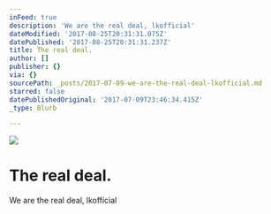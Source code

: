 ```yaml
---
inFeed: true
description: 'We are the real deal, lkofficial'
dateModified: '2017-08-25T20:31:31.075Z'
datePublished: '2017-08-25T20:31:31.237Z'
title: The real deal.
author: []
publisher: {}
via: {}
sourcePath: _posts/2017-07-09-we-are-the-real-deal-lkofficial.md
starred: false
datePublishedOriginal: '2017-07-09T23:46:34.415Z'
_type: Blurb

---
```

![](https://the-grid-user-content.s3-us-west-2.amazonaws.com/d9874e94-27ce-4345-8872-a83159619d28.png)

# The real deal.

We are the real deal, lkofficial